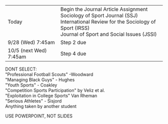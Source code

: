 |   |   |
|---|---|
|Today|Begin the Journal Article Assignment  <br>Sociology of Sport Journal (SSJ)  <br>International Review for the Sociology of Sport (IRSS)  <br>Journal of Sport and Social Issues (JSSI)|
|9/28 (Wed) 7:45am|Step 2 due|
|10/5 (next Wed) 7:45am|Step 4 due|

DONT SELECT:  
"Professional Football Scouts" -Woodward  
"Managing Black Guys" - Hughes  
"Youth Sports" - Coakley  
"Competition Sports Participation" by Veliz et al.  
"Exploitation in College Sports" Van Rheman  
"Serious Athletes" - Sisjord  
Anything taken by another student

USE POWERPOINT, NOT SLIDES